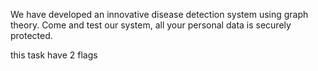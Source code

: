 We have developed an innovative disease detection system using graph theory. Come and test our system, all your personal data is securely protected.

this task have 2 flags